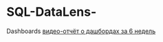 # SQL-DataLens-
Dashboards
[видео-отчёт о дашбордах за 6 недель ]([https://drive.google.com/file/d/1H4Qdwd-kXZ8CfzW7mf5vyIOcTk9-KADB/view])
